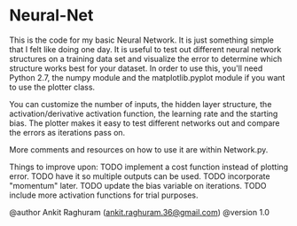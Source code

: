 # Neural-Net
This is the code for my basic Neural Network. It is just something simple that I felt like doing one day. 
It is useful to test out different neural network structures on a training data set and visualize the error to determine which
structure works best for your dataset.
In order to use this, you'll need Python 2.7, the numpy module and the matplotlib.pyplot module if you want to use the plotter class.

You can customize the number of inputs, the hidden layer structure, the activation/derivative activation function, the learning rate
and the starting bias. The plotter makes it easy to test different networks out and compare the errors as iterations pass on. 

More comments and resources on how to use it are within Network.py. 

Things to improve upon:
TODO implement a cost function instead of plotting error.
TODO have it so multiple outputs can be used.
TODO incorporate "momentum" later.
TODO update the bias variable on iterations.
TODO include more activation functions for trial purposes.


@author Ankit Raghuram (ankit.raghuram.36@gmail.com)
@version 1.0
